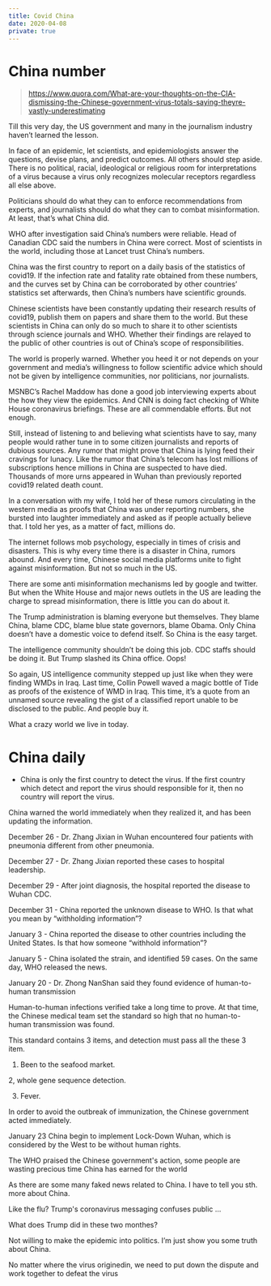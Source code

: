 ```yaml
---
title: Covid China
date: 2020-04-08
private: true
---
```

# China number
> https://www.quora.com/What-are-your-thoughts-on-the-CIA-dismissing-the-Chinese-government-virus-totals-saying-theyre-vastly-underestimating

Till this very day, the US government and many in the journalism industry haven’t learned the lesson.

In face of an epidemic, let scientists, and epidemiologists answer the questions, devise plans, and predict outcomes. All others should step aside. There is no political, racial, ideological or religious room for interpretations of a virus because a virus only recognizes molecular receptors regardless all else above.

Politicians should do what they can to enforce recommendations from experts, and journalists should do what they can to combat misinformation. At least, that’s what China did.

WHO after investigation said China’s numbers were reliable. Head of Canadian CDC said the numbers in China were correct. Most of scientists in the world, including those at Lancet trust China’s numbers.

China was the first country to report on a daily basis of the statistics of covid19. If the infection rate and fatality rate obtained from these numbers, and the curves set by China can be corroborated by other countries’ statistics set afterwards, then China’s numbers have scientific grounds.

Chinese scientists have been constantly updating their research results of covid19, publish them on papers and share them to the world. But these scientists in China can only do so much to share it to other scientists through science journals and WHO. Whether their findings are relayed to the public of other countries is out of China’s scope of responsibilities.

The world is properly warned. Whether you heed it or not depends on your government and media’s willingness to follow scientific advice which should not be given by intelligence communities, nor politicians, nor journalists.

MSNBC’s Rachel Maddow has done a good job interviewing experts about the how they view the epidemics. And CNN is doing fact checking of White House coronavirus briefings. These are all commendable efforts. But not enough.

Still, instead of listening to and believing what scientists have to say, many people would rather tune in to some citizen journalists and reports of dubious sources. Any rumor that might prove that China is lying feed their cravings for lunacy. Like the rumor that China’s telecom has lost millions of subscriptions hence millions in China are suspected to have died. Thousands of more urns appeared in Wuhan than previously reported covid19 related death count.

In a conversation with my wife, I told her of these rumors circulating in the western media as proofs that China was under reporting numbers, she bursted into laughter immediately and asked as if people actually believe that. I told her yes, as a matter of fact, millions do.

The internet follows mob psychology, especially in times of crisis and disasters. This is why every time there is a disaster in China, rumors abound. And every time, Chinese social media platforms unite to fight against misinformation. But not so much in the US.

There are some anti misinformation mechanisms led by google and twitter. But when the White House and major news outlets in the US are leading the charge to spread misinformation, there is little you can do about it.

The Trump administration is blaming everyone but themselves. They blame China, blame CDC, blame blue state governors, blame Obama. Only China doesn’t have a domestic voice to defend itself. So China is the easy target.

The intelligence community shouldn’t be doing this job. CDC staffs should be doing it. But Trump slashed its China office. Oops!

So again, US intelligence community stepped up just like when they were finding WMDs in Iraq. Last time, Collin Powell waved a magic bottle of Tide as proofs of the existence of WMD in Iraq. This time, it’s a quote from an unnamed source revealing the gist of a classified report unable to be disclosed to the public. And people buy it.

What a crazy world we live in today.
# China daily
- China is only the first country to detect the virus. If the first country which detect and report the virus should responsible for it, then no country will report the virus.

China warned the world immediately when they realized it, and has been updating the information.

December 26 - Dr. Zhang Jixian in Wuhan encountered four patients with pneumonia different from other pneumonia.

December 27 - Dr. Zhang Jixian reported these cases to hospital leadership.

December 29 - After joint diagnosis, the hospital reported the disease to Wuhan CDC.

December 31 - China reported the unknown disease to WHO. Is that what you mean by “withholding information”?

January 3 - China reported the disease to other countries including the United States. Is that how someone “withhold information”?

January 5 - China isolated the strain, and identified 59 cases. On the same day, WHO released the news.

January 20 - Dr. Zhong NanShan said they found evidence of human-to-human transmission

Human-to-human infections verified take a long time to prove. At that time, the Chinese medical team set the standard so high that no human-to-human transmission was found.

This standard contains 3 items, and detection must pass all the these 3 item.

1. Been to the seafood market.

2, whole gene sequence detection.

3. Fever.

In order to avoid the outbreak of immunization, the Chinese government acted immediately.

January 23 China begin to implement Lock-Down Wuhan, which is considered by the West to be without human rights.


The WHO praised the Chinese government's action, some people are wasting precious time China has earned for the world

As there are some many faked news related to China. I have to tell you sth. more about China.

Like the flu? Trump's coronavirus messaging confuses public ...

What does Trump did in these two monthes?

Not willing to make the epidemic into politics. I’m just show you some truth about China.

No matter where the virus originedin, we need to put down the dispute and work together to defeat the virus

